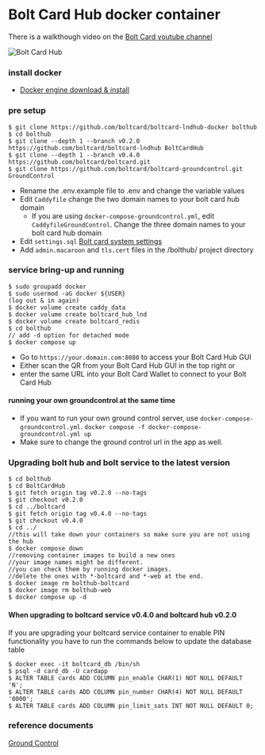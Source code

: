 # Bolt Card Hub docker container

There is a walkthough video on the [Bolt Card youtube channel](https://www.youtube.com/@boltcard)  

![Bolt Card Hub](https://github.com/boltcard/boltcard-lndhub-docker/assets/3826238/d468fee6-8fa5-4dcd-9078-d511f077942b)

### install docker

- [Docker engine download & install](https://docs.docker.com/engine/install/)
   
### pre setup
```
$ git clone https://github.com/boltcard/boltcard-lndhub-docker bolthub
$ cd bolthub
$ git clone --depth 1 --branch v0.2.0 https://github.com/boltcard/boltcard-lndhub BoltCardHub
$ git clone --depth 1 --branch v0.4.0 https://github.com/boltcard/boltcard.git
$ git clone https://github.com/boltcard/boltcard-groundcontrol.git GroundControl
```
- Rename the .env.example file to .env and change the variable values
- Edit `Caddyfile` change the two domain names to your bolt card hub domain
   - If you are using `docker-compose-groundcontrol.yml`, edit `CaddyfileGroundControl`. Change the three domain names to your bolt card hub domain
- Edit `settings.sql` [Bolt card system settings](https://github.com/boltcard/boltcard/blob/main/docs/SETTINGS.md)
- Add `admin.macaroon` and `tls.cert` files in the /bolthub/ project directory

### service bring-up and running
```
$ sudo groupadd docker
$ sudo usermod -aG docker ${USER}
(log out & in again)
$ docker volume create caddy_data
$ docker volume create boltcard_hub_lnd
$ docker volume create boltcard_redis
$ cd bolthub
// add -d option for detached mode
$ docker compose up
```
- Go to `https://your.domain.com:8080` to access your Bolt Card Hub GUI 
- Either scan the QR from your Bolt Card Hub GUI in the top right or
- enter the same URL into your Bolt Card Wallet to connect to your Bolt Card Hub


#### running your own groundcontrol at the same time
- If you want to run your own ground control server, use `docker-compose-groundcontrol.yml`. `docker compose -f docker-compose-groundcontrol.yml up`
- Make sure to change the ground control url in the app as well.



### Upgrading bolt hub and bolt service to the latest version

```
$ cd bolthub
$ cd BoltCardHub
$ git fetch origin tag v0.2.0 --no-tags
$ git checkout v0.2.0
$ cd ../boltcard
$ git fetch origin tag v0.4.0 --no-tags
$ git checkout v0.4.0
$ cd ../
//this will take down your containers so make sure you are not using the hub
$ docker compose down
//removing container images to build a new ones
//your image names might be different.
//you can check them by running docker images.
//delete the ones with *-boltcard and *-web at the end.
$ docker image rm bolthub-boltcard
$ docker image rm bolthub-web
$ docker compose up -d
```


#### When upgrading to boltcard service v0.4.0 and boltcard hub v0.2.0
If you are upgrading your boltcard service container to enable PIN functionality you have to run the commands below to update the database table

```
$ docker exec -it boltcard_db /bin/sh
$ psql -d card_db -U cardapp
$ ALTER TABLE cards ADD COLUMN pin_enable CHAR(1) NOT NULL DEFAULT 'N';
$ ALTER TABLE cards ADD COLUMN pin_number CHAR(4) NOT NULL DEFAULT '0000';
$ ALTER TABLE cards ADD COLUMN pin_limit_sats INT NOT NULL DEFAULT 0;
```


### reference documents

[Ground Control](https://github.com/BlueWallet/GroundControl)

